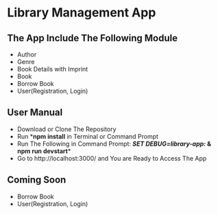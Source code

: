 # Library Management App

## The App Include The Following Module

- Author
- Genre
- Book Details with Imprint
- Book
- Borrow Book
- User(Registration, Login)

## User Manual

- Download or Clone The Repository
- Run ***npm install** in Terminal or Command Prompt
- Run The Following in Command Prompt: ***SET DEBUG=library-app:* & npm run devstart***
- Go to http://localhost:3000/ and You are Ready to Access The App

## Coming Soon

- Borrow Book
- User(Registration, Login)

